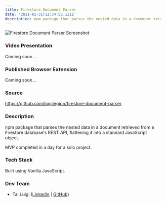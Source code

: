 ```yaml
---
title: Firestore Document Parser
date: '2021-01-31T12:34:56.121Z'
description: npm package that parses the nested data in a document retrieved from a Firestore database's REST API, flattening it into a standard JavaScript object.
---
```


![Firestore Document Parser Screenshot](./firestore-document-parser.png)

### Video Presentation

Coming soon...

### Published Browser Extension

Coming soon...

### Source

<https://github.com/luigilegion/firestore-document-parser>

### Description

npm package that parses the nested data in a document retrieved from a Firestore database's REST API, flattening it into a standard JavaScript object.

MVP completed in a day for a solo project.

### Tech Stack

Built using Vanilla JavaScript.

### Dev Team

- Tal Luigi ([LinkedIn](https://www.linkedin.com/in/talluigi) | [GitHub](https://github.com/luigilegion))
